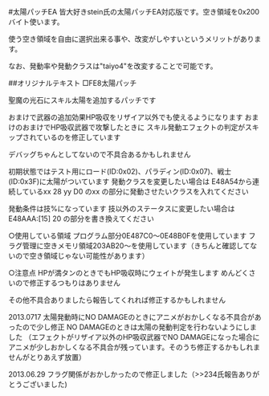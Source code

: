 #太陽パッチEA
皆大好きstein氏の太陽パッチEA対応版です。空き領域を0x200バイト使います。

使う空き領域を自由に選択出来る事や、改変がしやすいというメリットがあります。

なお、発動率や発動クラスは"taiyo4"を改変することで可能です。



##オリジナルテキスト
□FE8太陽パッチ

聖魔の光石にスキル太陽を追加するパッチです

おまけで武器の追加効果HP吸収をリザイア以外でも使えるようになります
おまけのおまけでHP吸収武器で攻撃したときに
スキル発動エフェクトの判定がスキップされているのを修正しています

デバッグちゃんとしてないので不具合あるかもしれません


初期状態ではテスト用にロード(ID:0x02)、パラディン(ID:0x07)、戦士(ID:0x3F)に太陽がついています
発動クラスを変更したい場合は
E48A54から連続しているxx 28 yy D0 のxx の部分に発動させたいクラスを入れてください

発動条件は技%になっています
技以外のステータスに変更したい場合は
E48AAA:[15] 20
の部分を書き換えてください


○使用している領域
プログラム部分0E487C0～0E48B0Fを使用しています
フラグ管理に空きメモリ領域203AB20～を使用しています（きちんと確認してないので空き領域じゃない可能性があります）

○注意点
HPが満タンのときでもHP吸収時にウェイトが発生します
めんどくさいので修正するつもりはありません

その他不具合ありましたら報告してくれれば修正するかもしれません

2013.0717 
太陽発動時にNO DAMAGEのときにアニメがおかしくなる不具合があったので少し修正
NO DAMAGEのときは太陽の発動判定を行わないようにしました
（エフェクトがリザイア以外のHP吸収武器でNO DAMAGEになった場合にアニメが少しおかしくなる不具合が残っています。そのうち修正するかもしれませんがとりあえず放置）

2013.06.29 
フラグ関係がおかしかったので修正しました（>>234氏報告ありがとうございました)

